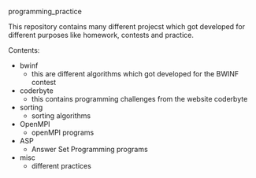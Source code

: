 programming_practice

This repository contains many different projecst which got developed for different purposes like homework, contests and practice.

Contents:
* bwinf
  * this are different algorithms which got developed for the BWINF contest
* coderbyte
  * this contains programming challenges from the website coderbyte
* sorting
  * sorting algorithms
* OpenMPI
  * openMPI programs
* ASP
  * Answer Set Programming programs
* misc
  * different practices
